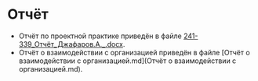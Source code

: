 # Отчёт

- Отчёт по проектной практике приведён в файле [241-339_Отчёт_Джафаров.А._.docx](241-339_Отчёт_Джафаров.А._.docx).
- Отчёт о взаимодействии с организацией приведён в файле [Отчёт о взаимодействии с организацией.md](Отчёт о взаимодействии с организацией.md).
